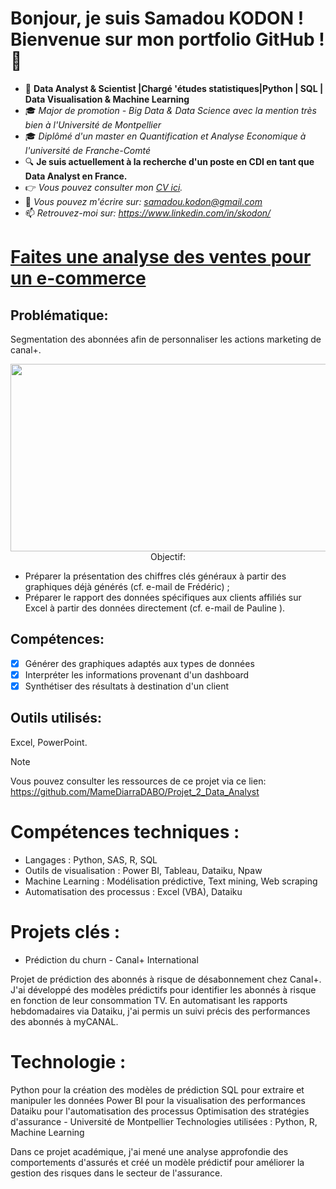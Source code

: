 # Bonjour, je suis Samadou KODON ! Bienvenue sur mon portfolio GitHub ! 👋

- 🔭 **Data Analyst & Scientist |Chargé 'études statistiques|Python | SQL | Data Visualisation & Machine Learning**
- 🎓 *Major de promotion - Big Data & Data Science avec la mention très bien à l'Université de Montpellier*
- 🎓 *Diplômé d'un master en Quantification et Analyse Economique à l'université de Franche-Comté*
- 🔍 **Je suis actuellement à la recherche d'un poste en CDI en tant que Data Analyst en France.**
- 👉 *Vous pouvez consulter mon [CV ici](https://github.com/Samadkod/Mon-portfolio_data/blob/main/CV_2024-10-16_Samadou_KODON.pdf).*
- 📧 *Vous pouvez m'écrire sur: samadou.kodon@gmail.com*
- 📫 *Retrouvez-moi sur: https://www.linkedin.com/in/skodon/*
          


# [Faites une analyse des ventes pour un e-commerce](https://github.com/MameDiarraDABO/Projet_2_Data_Analyst)
## Problématique: 
Segmentation des abonnées afin de personnaliser les actions marketing de canal+.


<p align = "center">
 <img width="1000" height="300" src = "https://media.istockphoto.com/id/515443548/fr/photo/formation-du-gouvernement.jpg?s=1024x1024&w=is&k=20&c=FF-l5y6_QZPxBOxEJLQk8GCjbiKXGodcgzub78rWYiY=/>
</p>

## Objectif: 
* Préparer la présentation des chiffres clés généraux à partir des graphiques déjà générés (cf. e-mail de Frédéric) ;
* Préparer le rapport des données spécifiques aux clients affiliés sur Excel à partir des données directement (cf. e-mail de Pauline ).

## Compétences:
  - [x] Générer des graphiques adaptés aux types de données
  - [x] Interpréter les informations provenant d'un dashboard
  - [x] Synthétiser des résultats à destination d'un client

## Outils utilisés:
Excel, PowerPoint.

> [!NOTE]
> Vous pouvez consulter les ressources de ce projet via ce lien: https://github.com/MameDiarraDABO/Projet_2_Data_Analyst



# Compétences techniques :
- Langages : Python, SAS, R, SQL
- Outils de visualisation : Power BI, Tableau, Dataiku, Npaw
- Machine Learning : Modélisation prédictive, Text mining, Web scraping
- Automatisation des processus : Excel (VBA), Dataiku
# Projets clés :
* Prédiction du churn - Canal+ International

Projet de prédiction des abonnés à risque de désabonnement chez Canal+. J'ai développé des modèles prédictifs pour identifier les abonnés à risque en fonction de leur consommation TV. En automatisant les rapports hebdomadaires via Dataiku, j'ai permis un suivi précis des performances des abonnés à myCANAL.

# Technologie :
Python pour la création des modèles de prédiction
SQL pour extraire et manipuler les données
Power BI pour la visualisation des performances
Dataiku pour l'automatisation des processus
Optimisation des stratégies d'assurance - Université de Montpellier
Technologies utilisées : Python, R, Machine Learning

Dans ce projet académique, j'ai mené une analyse approfondie des comportements d'assurés et créé un modèle prédictif pour améliorer la gestion des risques dans le secteur de l'assurance.

